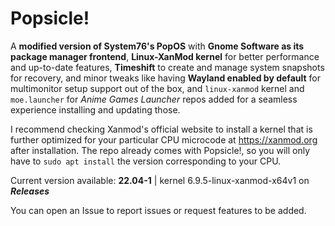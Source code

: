 # Popsicle!
A **modified version of System76's PopOS** with **Gnome Software as its package manager frontend**, **Linux-XanMod kernel** for better performance and up-to-date features, **Timeshift** to create and manage system snapshots for recovery, and minor tweaks like having **Wayland enabled by default** for multimonitor setup support out of the box, and `linux-xanmod` kernel and `moe.launcher` for *Anime Games Launcher* repos added for a seamless experience installing and updating those.

I recommend checking Xanmod's official website to install a kernel that is further optimized for your particular CPU microcode at https://xanmod.org after installation. The repo already comes with Popsicle!, so you will only have to `sudo apt install` the version corresponding to your CPU.

Current version available: **22.04-1** | kernel 6.9.5-linux-xanmod-x64v1 on ***Releases***

You can open an Issue to report issues or request features to be added. 
